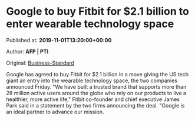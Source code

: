 
# Google to buy Fitbit for $2.1 billion to enter wearable technology space

Published at: **2019-11-01T13:20:00+00:00**

Author: **AFP | PTI**

Original: [Business-Standard](https://www.business-standard.com/article/pti-stories/google-to-buy-wearables-maker-fitbit-for-usd-2-1-billion-119110101186_1.html)

Google has agreed to buy Fitbit for $2.1 billion in a move giving the US tech giant an entry into the wearable technology space, the two companies announced Friday.
"We have built a trusted brand that supports more than 28 million active users around the globe who rely on our products to live a healthier, more active life," Fitbit co-founder and chief executive James Park said in a statement by the two firms announcing the deal.
"Google is an ideal partner to advance our mission.
